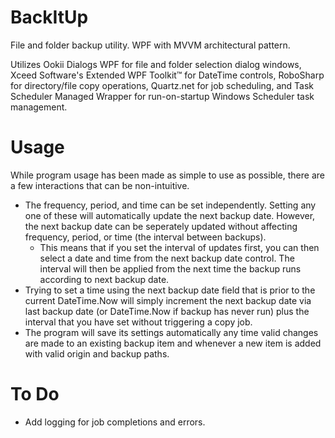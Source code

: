 # BackItUp
 File and folder backup utility. WPF with MVVM architectural pattern.
 
 Utilizes Ookii Dialogs WPF for file and folder selection dialog windows, Xceed Software's Extended WPF Toolkit™ for DateTime controls, RoboSharp for directory/file copy operations, Quartz.net for job scheduling, and Task Scheduler Managed Wrapper for run-on-startup Windows Scheduler task management.

# Usage
While program usage has been made as simple to use as possible, there are a few interactions that can be non-intuitive.
  - The frequency, period, and time can be set independently. Setting any one of these will automatically update the next backup date. However, the next backup date can be seperately updated without affecting frequency, period, or time (the interval between backups).
    - This means that if you set the interval of updates first, you can then select a date and time from the next backup date control. The interval will then be applied from the next time the backup runs according to next backup date.
  - Trying to set a time using the next backup date field that is prior to the current DateTime.Now will simply increment the next backup date via last backup date (or DateTime.Now if backup has never run) plus the interval that you have set without triggering a copy job.
  - The program will save its settings automatically any time valid changes are made to an existing backup item and whenever a new item is added with valid origin and backup paths.

# To Do
  - Add logging for job completions and errors.